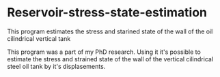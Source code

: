 # Reservoir-stress-state-estimation
This program estimates the stress and starined state of the wall of the oil cilindrical vertical tank

This program was a part of my PhD research.
Using it it's possible to estimate the stress and strained state of the wall of the vertical cilindrical steel oil tank by it's displasements.



